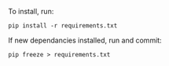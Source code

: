 To install, run:

`pip install -r requirements.txt`

If new dependancies installed, run and commit: 

`pip freeze > requirements.txt`